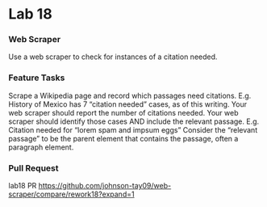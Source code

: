 # Lab 18

### Web Scraper
Use a web scraper to check for instances of a citation needed.

### Feature Tasks
Scrape a Wikipedia page and record which passages need citations.
E.g. History of Mexico has 7 “citation needed” cases, as of this writing.
Your web scraper should report the number of citations needed.
Your web scraper should identify those cases AND include the relevant passage.
E.g. Citation needed for “lorem spam and impsum eggs”
Consider the “relevant passage” to be the parent element that contains the passage, often a paragraph element.

### Pull Request
lab18 PR https://github.com/johnson-tay09/web-scraper/compare/rework18?expand=1

